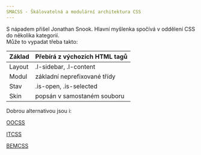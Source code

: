 ```yaml
---
SMACSS - Škálovatelná a modulární architektura CSS
---
```


S nápadem přišel Jonathan Snook.
Hlavní myšlenka spočívá v oddělení CSS do několika kategorií.
<br>
Může to vypadat třeba takto:
<br>

<table>
    <thead>
        <tr>
            <th class="bold">Základ</th>
            <th>Přebírá z výchozích HTML tagů</th>
        </tr>
    </thead>
    <tbody>
        <tr>
            <td class="bold">Layout</td>
            <td>.l-sidebar, .l-content</td>
        </tr>
        <tr>
            <td class="bold">Modul</td>
            <td>základní neprefixované třídy</td>
        </tr>
        <tr>
            <td class="bold">Stav</td>
            <td>.is-open, .is-selected</td>
        </tr>
        <tr>
            <td class="bold">Skin</td>
            <td>popsán v samostaném souboru</td>
        </tr>
    </tbody>
</table>



Dobrou alternativou jsou i:

[OOCSS](http://blog-svobodaweb-cz.loc/objektove-orientovane-css)

[ITCSS](http://blog-svobodaweb-cz.loc/udrzitelnost-rustu-css-pomoci-stupnovane-specificity)

[BEMCSS](http://blog-svobodaweb-cz.loc/tvorba-css-jmen-metodou-bem)